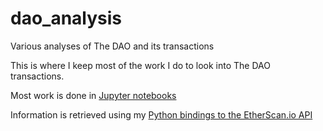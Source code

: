 # dao_analysis
Various analyses of The DAO and its transactions

This is where I keep most of the work I do to look into The DAO transactions. 

Most work is done in [Jupyter notebooks](https://jupyter.org/)

Information is retrieved using my [Python bindings to the EtherScan.io API](https://github.com/corpetty/py-etherscan-api.git)
